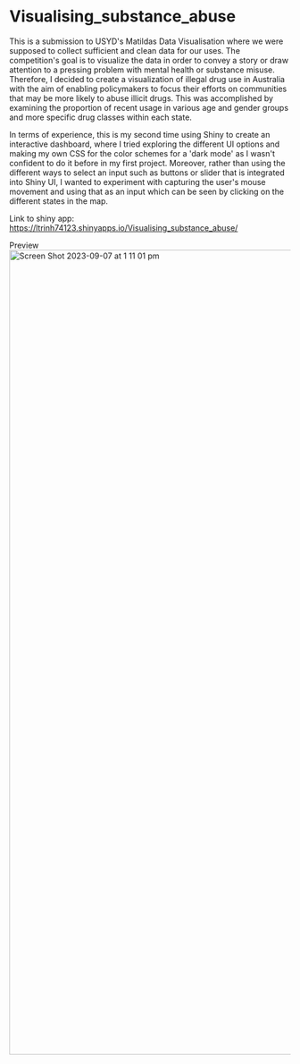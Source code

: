# Visualising_substance_abuse

This is a submission to USYD's Matildas Data Visualisation where we were supposed to collect sufficient and clean data for our uses. The competition's goal is to visualize the data in order to convey a story or draw attention to a pressing problem with mental health or substance misuse. Therefore, I decided to create a visualization of illegal drug use in Australia with the aim of enabling policymakers to focus their efforts on communities that may be more likely to abuse illicit drugs. This was accomplished by examining the proportion of recent usage in various age and gender groups and more specific drug classes within each state.

In terms of experience, this is my second time using Shiny to create an interactive dashboard, where I tried exploring the different UI options and making my own CSS for the color schemes for a 'dark mode' as I wasn't confident to do it before in my first project. Moreover, rather than using the different ways to select an input such as buttons or slider that is integrated into Shiny UI, I wanted to experiment with capturing the user's mouse movement and using that as an input which can be seen by clicking on the different states in the map.

Link to shiny app:
https://ltrinh74123.shinyapps.io/Visualising_substance_abuse/

Preview
<img width="1440" alt="Screen Shot 2023-09-07 at 1 11 01 pm" src="https://github.com/ltrinh74123/Visualising_substance_abuse/assets/141806971/0ebfaa32-0b7f-49ba-8bd8-09823cb2428c">
